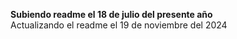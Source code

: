 **Subiendo readme el 18 de julio del presente año**  
Actualizando el readme el 19 de noviembre del 2024
